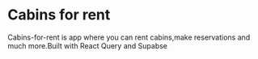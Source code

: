 # Cabins for rent

Cabins-for-rent is app where you can rent cabins,make reservations and much more.Built with React Query and Supabse
